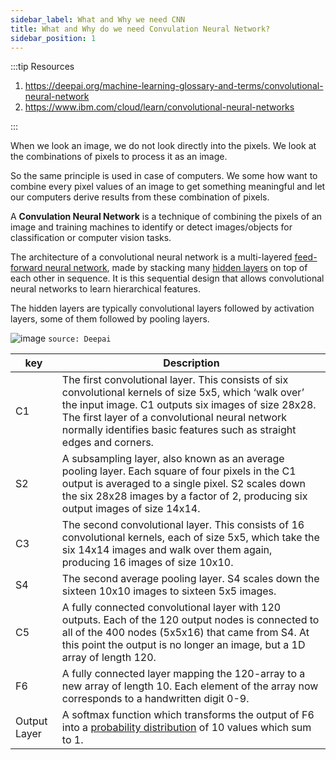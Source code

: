 ```yaml
---
sidebar_label: What and Why we need CNN
title: What and Why do we need Convulation Neural Network?
sidebar_position: 1
---
```


:::tip Resources
1. https://deepai.org/machine-learning-glossary-and-terms/convolutional-neural-network
2. https://www.ibm.com/cloud/learn/convolutional-neural-networks

:::

When we look an image, we do not look directly into the pixels. We look at the combinations of pixels to process it as an image.

So the same principle is used in case of computers. We some how want to combine every pixel values of an image to get something meaningful and let our computers derive results from these combination of pixels.

A **Convulation Neural Network** is a technique of combining the pixels of an image and training machines to identify or detect images/objects for classification or computer vision tasks.

The architecture of a convolutional neural network is a multi-layered [feed-forward neural network](https://deepai.org/machine-learning-glossary-and-terms/feed-forward-neural-network), made by stacking many [hidden layers](https://iq.opengenus.org/hidden-layers/) on top of each other in sequence. It is this sequential design that allows convolutional neural networks to learn hierarchical features.

The hidden layers are typically convolutional layers followed by activation layers, some of them followed by pooling layers.

![image](https://images.deepai.org/user-content/7398488153-thumb-4335.svg)
`source: Deepai`

| key| Description |
| --- | --- |
| C1 | The first convolutional layer. This consists of six convolutional kernels of size 5x5, which ‘walk over’ the input image. C1 outputs six images of size 28x28. The first layer of a convolutional neural network normally identifies basic features such as straight edges and corners. |   
| S2 | A subsampling layer, also known as an average pooling layer. Each square of four pixels in the C1 output is averaged to a single pixel. S2 scales down the six 28x28 images by a factor of 2, producing six output images of size 14x14. |
| C3 | The second convolutional layer. This consists of 16 convolutional kernels, each of size 5x5, which take the six 14x14 images and walk over them again, producing 16 images of size 10x10.  
| S4 | The second average pooling layer. S4 scales down the sixteen 10x10 images to sixteen 5x5 images.  |
| C5 | A fully connected convolutional layer with 120 outputs. Each of the 120 output nodes is connected to all of the 400 nodes (5x5x16) that came from S4. At this point the output is no longer an image, but a 1D array of length 120.  |
| F6 | A fully connected layer mapping the 120-array to a new array of length 10. Each element of the array now corresponds to a handwritten digit 0-9.  |
| Output Layer | A softmax function which transforms the output of F6 into a  [probability distribution](https://deepai.org/machine-learning-glossary-and-terms/probability-distribution)  of 10 values which sum to 1. | 